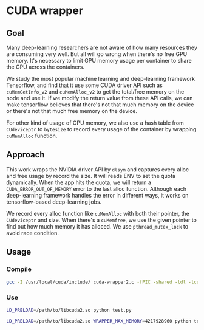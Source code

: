 # CUDA wrapper

## Goal

Many deep-learning researchers are not aware of how many resources they are consuming very well. But all will go wrong when there's no free GPU memory. It's necessary to limit GPU memory usage per container to share the GPU across the containers.

We study the most popular machine learning and deep-learning framework Tensorflow, and find that it use some CUDA driver API such as `cuMemGetInfo_v2` and `cuMemAlloc_v2` to get the total/free memory on the node and use it. If we modify the return value from these API calls, we can make tensorflow believes that there's not that much memory on the device or there's not that much free memory on the device.

For other kind of usage of GPU memory, we also use a hash table from `CUdeviceptr` to `bytesize` to record every usage of the container by wrapping `cuMemAlloc` function.

## Approach

This work wraps the NVIDIA driver API by `dlsym` and captures every alloc and free usage by record the size. It will reads ENV to set the quota dynamically. When the app hits the quota, we will return a `CUDA_ERROR_OUT_OF_MEMORY` error to the last alloc function. Although each deep-learning framework handles the error in different ways, it works on tensorflow-based deep-learning jobs.

We record every alloc function like `cuMemAlloc` with both their pointer, the `CUdeviceptr` and size. When there's a `cuMemfree`, we use the given pointer to find out how much memory it has alloced. We use `pthread_mutex_lock` to avoid race condition.

## Usage

### Compile

```bash
gcc -I /usr/local/cuda/include/ cuda-wrapper2.c -fPIC -shared -ldl -lcuda -o ./release/libcuda2.so

```

### Use

```bash
LD_PRELOAD=/path/to/libcuda2.so python test.py

```


```bash
LD_PRELOAD=/path/to/libcuda2.so WRAPPER_MAX_MEMORY=4217928960 python test.py

```